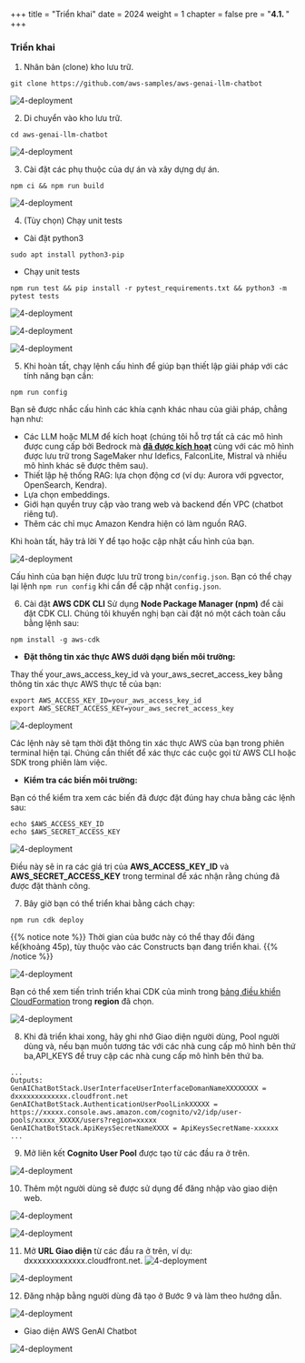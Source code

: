 +++
title = "Triển khai"
date = 2024
weight = 1
chapter = false
pre = "<b>4.1. </b>"
+++ 
### Triển khai

1. Nhân bản (clone) kho lưu trữ.

```
git clone https://github.com/aws-samples/aws-genai-llm-chatbot
```

![4-deployment](/Deploying-a-Multi-Model-and-Multi-RAG-Powered-Chatbot-Using-AWS-CDK-on-AWS/images/4-deploy/001-1-deployment.png?width=90pc)


2. Di chuyển vào kho lưu trữ.

```
cd aws-genai-llm-chatbot
```

![4-deployment](/Deploying-a-Multi-Model-and-Multi-RAG-Powered-Chatbot-Using-AWS-CDK-on-AWS/images/4-deploy/002-1-deployment.png?width=90pc)

3. Cài đặt các phụ thuộc của dự án và xây dựng dự án.

```
npm ci && npm run build
```

![4-deployment](/Deploying-a-Multi-Model-and-Multi-RAG-Powered-Chatbot-Using-AWS-CDK-on-AWS/images/4-deploy/003-1-deployment.png?width=90pc)

4. (Tùy chọn) Chạy unit tests
- Cài đặt python3
```
sudo apt install python3-pip
```
- Chạy unit tests
```
npm run test && pip install -r pytest_requirements.txt && python3 -m pytest tests
```

![4-deployment](/Deploying-a-Multi-Model-and-Multi-RAG-Powered-Chatbot-Using-AWS-CDK-on-AWS/images/4-deploy/004-1-deployment.png?width=90pc)

![4-deployment](/Deploying-a-Multi-Model-and-Multi-RAG-Powered-Chatbot-Using-AWS-CDK-on-AWS/images/4-deploy/011-1-deployment.png?width=90pc)

![4-deployment](/Deploying-a-Multi-Model-and-Multi-RAG-Powered-Chatbot-Using-AWS-CDK-on-AWS/images/4-deploy/012-1-deployment.png?width=90pc)


5. Khi hoàn tất, chạy lệnh cấu hình để giúp bạn thiết lập giải pháp với các tính năng bạn cần:

```
npm run config
```

Bạn sẽ được nhắc cấu hình các khía cạnh khác nhau của giải pháp, chẳng hạn như:

- Các LLM hoặc MLM để kích hoạt (chúng tôi hỗ trợ tất cả các mô hình được cung cấp bởi Bedrock mà [**đã được kích hoạt**](https://docs.aws.amazon.com/bedrock/latest/userguide/model-access.html) cùng với các mô hình được lưu trữ trong SageMaker như Idefics, FalconLite, Mistral và nhiều mô hình khác sẽ được thêm sau).
- Thiết lập hệ thống RAG: lựa chọn động cơ (ví dụ: Aurora với pgvector, OpenSearch, Kendra).
- Lựa chọn embeddings.
- Giới hạn quyền truy cập vào trang web và backend đến VPC (chatbot riêng tư).
- Thêm các chỉ mục Amazon Kendra hiện có làm nguồn RAG.

Khi hoàn tất, hãy trả lời Y để tạo hoặc cập nhật cấu hình của bạn.

![4-deployment](/Deploying-a-Multi-Model-and-Multi-RAG-Powered-Chatbot-Using-AWS-CDK-on-AWS/images/4-deploy/013-1-deployment.png?width=90pc)

Cấu hình của bạn hiện được lưu trữ trong `bin/config.json`. Bạn có thể chạy lại lệnh `npm run config` khi cần để cập nhật `config.json`.


6. Cài đặt **AWS CDK CLI**
Sử dụng **Node Package Manager (npm)** để cài đặt CDK CLI. Chúng tôi khuyến nghị bạn cài đặt nó một cách toàn cầu bằng lệnh sau:
```
npm install -g aws-cdk
```
- **Đặt thông tin xác thực AWS dưới dạng biến môi trường:**

Thay thế your_aws_access_key_id và your_aws_secret_access_key bằng thông tin xác thực AWS thực tế của bạn:
```
export AWS_ACCESS_KEY_ID=your_aws_access_key_id
export AWS_SECRET_ACCESS_KEY=your_aws_secret_access_key
```

![4-deployment](/Deploying-a-Multi-Model-and-Multi-RAG-Powered-Chatbot-Using-AWS-CDK-on-AWS/images/4-deploy/006-1-deployment.png?width=90pc)

Các lệnh này sẽ tạm thời đặt thông tin xác thực AWS của bạn trong phiên terminal hiện tại. Chúng cần thiết để xác thực các cuộc gọi từ AWS CLI hoặc SDK trong phiên làm việc.

- **Kiểm tra các biến môi trường:**

Bạn có thể kiểm tra xem các biến đã được đặt đúng hay chưa bằng các lệnh sau:

```
echo $AWS_ACCESS_KEY_ID
echo $AWS_SECRET_ACCESS_KEY
```

![4-deployment](/Deploying-a-Multi-Model-and-Multi-RAG-Powered-Chatbot-Using-AWS-CDK-on-AWS/images/4-deploy/007-1-deployment.png?width=90pc)

Điều này sẽ in ra các giá trị của **AWS_ACCESS_KEY_ID** và **AWS_SECRET_ACCESS_KEY** trong terminal để xác nhận rằng chúng đã được đặt thành công.




7. Bây giờ bạn có thể triển khai bằng cách chạy:

```
npm run cdk deploy
```

{{% notice note %}}
Thời gian của bước này có thể thay đổi đáng kể(khoảng 45p), tùy thuộc vào các Constructs bạn đang triển khai.
{{% /notice %}}


![4-deployment](/Deploying-a-Multi-Model-and-Multi-RAG-Powered-Chatbot-Using-AWS-CDK-on-AWS/images/4-deploy/010-1-deployment.png?width=90pc)


Bạn có thể xem tiến trình triển khai CDK của mình trong [bảng điều khiển CloudFormation](https://console.aws.amazon.com/cloudformation/home) trong **region** đã chọn.


![4-deployment](/Deploying-a-Multi-Model-and-Multi-RAG-Powered-Chatbot-Using-AWS-CDK-on-AWS/images/4-deploy/008-1-deployment.png?width=90pc)


8. Khi đã triển khai xong, hãy ghi nhớ Giao diện người dùng, Pool người dùng và, nếu bạn muốn tương tác với các nhà cung cấp mô hình bên thứ ba,API_KEYS để truy cập các nhà cung cấp mô hình bên thứ ba.

```
...
Outputs:
GenAIChatBotStack.UserInterfaceUserInterfaceDomanNameXXXXXXXX = dxxxxxxxxxxxxx.cloudfront.net
GenAIChatBotStack.AuthenticationUserPoolLinkXXXXX = https://xxxxx.console.aws.amazon.com/cognito/v2/idp/user-pools/xxxxx_XXXXX/users?region=xxxxx
GenAIChatBotStack.ApiKeysSecretNameXXXX = ApiKeysSecretName-xxxxxx
...
```

9. Mở liên kết **Cognito User Pool** được tạo từ các đầu ra ở trên.


![4-deployment](/Deploying-a-Multi-Model-and-Multi-RAG-Powered-Chatbot-Using-AWS-CDK-on-AWS/images/4-deploy/009-1-deployment.png?width=90pc)

10. Thêm một người dùng sẽ được sử dụng để đăng nhập vào giao diện web.

![4-deployment](/Deploying-a-Multi-Model-and-Multi-RAG-Powered-Chatbot-Using-AWS-CDK-on-AWS/images/4-deploy/009-1-deployment.png?width=90pc)

![4-deployment](/Deploying-a-Multi-Model-and-Multi-RAG-Powered-Chatbot-Using-AWS-CDK-on-AWS/images/4-deploy/009-1-deployment.png?width=90pc)

11. Mở **URL Giao diện** từ các đầu ra ở trên, ví dụ: dxxxxxxxxxxxxx.cloudfront.net.
![4-deployment](/Deploying-a-Multi-Model-and-Multi-RAG-Powered-Chatbot-Using-AWS-CDK-on-AWS/images/4-deploy/014-1-deployment.png?width=90pc)

![4-deployment](/Deploying-a-Multi-Model-and-Multi-RAG-Powered-Chatbot-Using-AWS-CDK-on-AWS/images/4-deploy/015-1-deployment.png?width=90pc)

12. Đăng nhập bằng người dùng đã tạo ở Bước 9 và làm theo hướng dẫn.

![4-deployment](/Deploying-a-Multi-Model-and-Multi-RAG-Powered-Chatbot-Using-AWS-CDK-on-AWS/images/4-deploy/016-1-deployment.png?width=90pc)

- Giao diện AWS GenAI Chatbot

![4-deployment](/Deploying-a-Multi-Model-and-Multi-RAG-Powered-Chatbot-Using-AWS-CDK-on-AWS/images/4-deploy/017-1-deployment.png?width=90pc)
